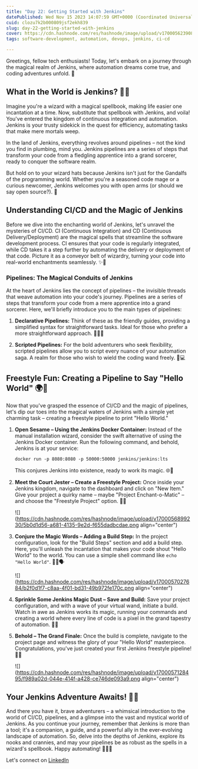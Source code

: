 ```yaml
---
title: "Day 22: Getting Started with Jenkins"
datePublished: Wed Nov 15 2023 14:07:59 GMT+0000 (Coordinated Universal Time)
cuid: clozu7k2b000809jsf2ekh839
slug: day-22-getting-started-with-jenkins
cover: https://cdn.hashnode.com/res/hashnode/image/upload/v1700056239084/eef145a8-eded-42c9-8441-b1dd1ce4cfcb.png
tags: software-development, automation, devops, jenkins, ci-cd

---
```


Greetings, fellow tech enthusiasts! Today, let's embark on a journey through the magical realm of Jenkins, where automation dreams come true, and coding adventures unfold. 🌟

## What in the World is Jenkins? 🤔🏰

Imagine you're a wizard with a magical spellbook, making life easier one incantation at a time. Now, substitute that spellbook with Jenkins, and voila! You've entered the kingdom of continuous integration and automation. Jenkins is your trusty sidekick in the quest for efficiency, automating tasks that make mere mortals weep.

In the land of Jenkins, everything revolves around pipelines – not the kind you find in plumbing, mind you. Jenkins pipelines are a series of steps that transform your code from a fledgling apprentice into a grand sorcerer, ready to conquer the software realm.

But hold on to your wizard hats because Jenkins isn't just for the Gandalfs of the programming world. Whether you're a seasoned code mage or a curious newcomer, Jenkins welcomes you with open arms (or should we say open source?). 🤗

## Understanding CI/CD and the Magic of Jenkins

Before we dive into the enchanting world of Jenkins, let's unravel the mysteries of CI/CD. CI (Continuous Integration) and CD (Continuous Delivery/Deployment) are the magical spells that streamline the software development process. CI ensures that your code is regularly integrated, while CD takes it a step further by automating the delivery or deployment of that code. Picture it as a conveyor belt of wizardry, turning your code into real-world enchantments seamlessly. ✨🔗

### Pipelines: The Magical Conduits of Jenkins

At the heart of Jenkins lies the concept of pipelines – the invisible threads that weave automation into your code's journey. Pipelines are a series of steps that transform your code from a mere apprentice into a grand sorcerer. Here, we'll briefly introduce you to the main types of pipelines:

1. **Declarative Pipelines:** Think of these as the friendly guides, providing a simplified syntax for straightforward tasks. Ideal for those who prefer a more straightforward approach. 📜🧙‍♂️
    
2. **Scripted Pipelines:** For the bold adventurers who seek flexibility, scripted pipelines allow you to script every nuance of your automation saga. A realm for those who wish to wield the coding wand freely. 🚀💻
    

## Freestyle Fun: Creating a Pipeline to Say "Hello World" 🌍🚀

Now that you've grasped the essence of CI/CD and the magic of pipelines, let's dip our toes into the magical waters of Jenkins with a simple yet charming task – creating a freestyle pipeline to print "Hello World."

1. **Open Sesame – Using the Jenkins Docker Container:** Instead of the manual installation wizard, consider the swift alternative of using the Jenkins Docker container. Run the following command, and behold, Jenkins is at your service:
    
    ```dockerfile
    docker run -p 8080:8080 -p 50000:50000 jenkins/jenkins:lts
    ```
    
    This conjures Jenkins into existence, ready to work its magic. 🌐🐳
    
2. **Meet the Court Jester – Create a Freestyle Project:** Once inside your Jenkins kingdom, navigate to the dashboard and click on "New Item." Give your project a quirky name – maybe "Project Enchant-o-Matic" – and choose the "Freestyle Project" option. 🏰🎨
    
    ![](https://cdn.hashnode.com/res/hashnode/image/upload/v1700056899230/5b0d1d56-a681-4135-9e2d-f655dadbcdae.png align="center")
    
3. **Conjure the Magic Words – Adding a Build Step:** In the project configuration, look for the "Build Steps" section and add a build step. Here, you'll unleash the incantation that makes your code shout "Hello World" to the world. You can use a simple shell command like `echo "Hello World"`. 🧙‍♂️🗣️
    
    ![](https://cdn.hashnode.com/res/hashnode/image/upload/v1700057027684/b2f0d1f7-c8aa-4f01-bd31-49b972fe170c.png align="center")
    
4. **Sprinkle Some Jenkins Magic Dust – Save and Build:** Save your project configuration, and with a wave of your virtual wand, initiate a build. Watch in awe as Jenkins works its magic, running your commands and creating a world where every line of code is a pixel in the grand tapestry of automation. 🎉✨
    
5. **Behold – The Grand Finale:** Once the build is complete, navigate to the project page and witness the glory of your "Hello World" masterpiece. Congratulations, you've just created your first Jenkins freestyle pipeline! 🎉🚀
    
    ![](https://cdn.hashnode.com/res/hashnode/image/upload/v1700057128495/f989a02d-044e-414f-a428-ce746de093a9.png align="center")
    

## Your Jenkins Adventure Awaits! 🌈🚀

And there you have it, brave adventurers – a whimsical introduction to the world of CI/CD, pipelines, and a glimpse into the vast and mystical world of Jenkins. As you continue your journey, remember that Jenkins is more than a tool; it's a companion, a guide, and a powerful ally in the ever-evolving landscape of automation. So, delve into the depths of Jenkins, explore its nooks and crannies, and may your pipelines be as robust as the spells in a wizard's spellbook. Happy automating! 🧙‍♂️✨

Let's connect on [LinkedIn](https://www.linkedin.com/in/arjunmenon-devops/)